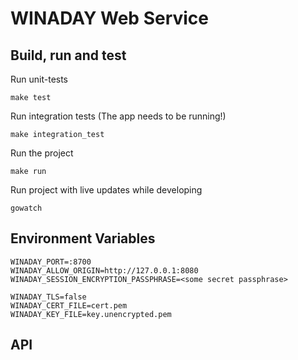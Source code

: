 # WINADAY Web Service

## Build, run and test

Run unit-tests

```
make test
```

Run integration tests (The app needs to be running!)

```
make integration_test
```

Run the project

```
make run
```

Run project with live updates while developing

```
gowatch
```

## Environment Variables

```
WINADAY_PORT=:8700
WINADAY_ALLOW_ORIGIN=http://127.0.0.1:8080
WINADAY_SESSION_ENCRYPTION_PASSPHRASE=<some secret passphrase>

WINADAY_TLS=false
WINADAY_CERT_FILE=cert.pem
WINADAY_KEY_FILE=key.unencrypted.pem
```

## API
